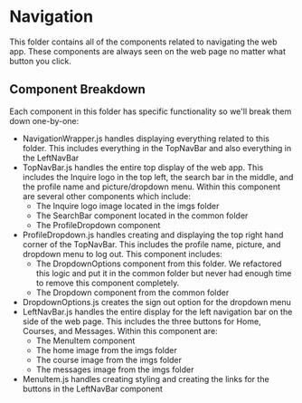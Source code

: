# Navigation

This folder contains all of the components related to navigating the web app. These components are always seen on the web page no matter what button you click.

## Component Breakdown

Each component in this folder has specific functionality so we'll break them down one-by-one:

- NavigationWrapper.js handles displaying everything related to this folder. This includes everything in the TopNavBar and also everything in the LeftNavBar
- TopNavBar.js handles the entire top display of the web app. This includes the Inquire logo in the top left, the search bar in the middle, and the profile name and picture/dropdown menu. Within this component are several other components which include:
  - The Inquire logo image located in the imgs folder
  - The SearchBar component located in the common folder
  - The ProfileDropdown component
- ProfileDropdown.js handles creating and displaying the top right hand corner of the TopNavBar. This includes the profile name, picture, and dropdown menu to log out. This component includes:
  - The DropdownOptions component from this folder. We refactored this logic and put it in the common folder but never had enough time to remove this component completely.
  - The Dropdown component from the common folder
- DropdownOptions.js creates the sign out option for the dropdown menu
- LeftNavBar.js handles the entire display for the left navigation bar on the side of the web page. This includes the three buttons for Home, Courses, and Messages. Within this component are:
  - The MenuItem component
  - The home image from the imgs folder
  - The course image from the imgs folder
  - The messages image from the imgs folder
- MenuItem.js handles creating styling and creating the links for the buttons in the LeftNavBar component
